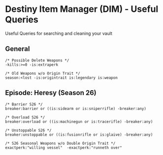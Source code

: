 # Destiny Item Manager (DIM) - Useful Queries
Useful Queries for searching and cleaning your vault

## General
```
/* Possible Delete Weapons */
-kills:>=0 -is:extraperk

/* Old Weapons w/o Origin Trait */
season:<lost -is:origintrait is:legendary is:weapon
```


## Episode: Heresy (Season 26)
```
/* Barrier S26 */
breaker:barrier or ((is:sidearm or is:sniperrifle) -breaker:any)

/* Overload S26 */
breaker:overload or ((is:machinegun or is:tracerifle) -breaker:any)

/* Unstoppable S26 */
breaker:unstoppable or ((is:fusionrifle or is:glaive) -breaker:any)

/* S26 Seasonal Weapons w/o Double Origin Trait */ 
exactperk:"willing vessel"  -exactperk:"runneth over"
```
